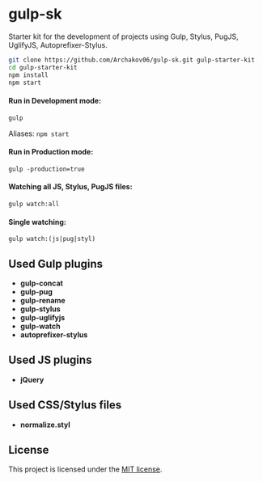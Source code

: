 # gulp-sk

Starter kit for the development of projects using Gulp, Stylus, PugJS, UglifyJS, Autoprefixer-Stylus.

```bash
git clone https://github.com/Archakov06/gulp-sk.git gulp-starter-kit
cd gulp-starter-kit
npm install
npm start
```

#### Run in Development mode:
```bash
gulp
```
Aliases: `npm start`

#### Run in Production mode:
```
gulp -production=true
```

#### Watching all JS, Stylus, PugJS files:
```
gulp watch:all
```

#### Single watching:
```
gulp watch:(js|pug|styl)
```

## Used Gulp plugins
* 	**gulp-concat**
* 	**gulp-pug**
* 	**gulp-rename**
* 	**gulp-stylus**
* 	**gulp-uglifyjs**
* 	**gulp-watch**
* 	**autoprefixer-stylus**

## Used JS plugins
* 	**jQuery**

## Used CSS/Stylus files
* 	**normalize.styl**

## License

This project is licensed under the [MIT license](http://opensource.org/licenses/MIT).

